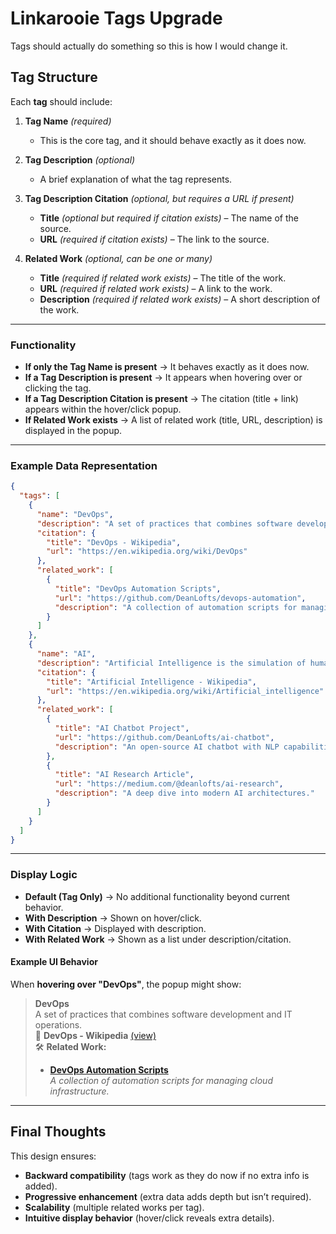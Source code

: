 # Linkarooie Tags Upgrade

Tags should actually do something so this is how I would change it.

## **Tag Structure**

Each **tag** should include:

1. **Tag Name** _(required)_

   - This is the core tag, and it should behave exactly as it does now.

2. **Tag Description** _(optional)_

   - A brief explanation of what the tag represents.

3. **Tag Description Citation** _(optional, but requires a URL if present)_

   - **Title** _(optional but required if citation exists)_ – The name of the source.
   - **URL** _(required if citation exists)_ – The link to the source.

4. **Related Work** _(optional, can be one or many)_
   - **Title** _(required if related work exists)_ – The title of the work.
   - **URL** _(required if related work exists)_ – A link to the work.
   - **Description** _(required if related work exists)_ – A short description of the work.

---

### **Functionality**

- **If only the Tag Name is present** → It behaves exactly as it does now.
- **If a Tag Description is present** → It appears when hovering over or clicking the tag.
- **If a Tag Description Citation is present** → The citation (title + link) appears within the hover/click popup.
- **If Related Work exists** → A list of related work (title, URL, description) is displayed in the popup.

---

### **Example Data Representation**

```json
{
  "tags": [
    {
      "name": "DevOps",
      "description": "A set of practices that combines software development and IT operations.",
      "citation": {
        "title": "DevOps - Wikipedia",
        "url": "https://en.wikipedia.org/wiki/DevOps"
      },
      "related_work": [
        {
          "title": "DevOps Automation Scripts",
          "url": "https://github.com/DeanLofts/devops-automation",
          "description": "A collection of automation scripts for managing cloud infrastructure."
        }
      ]
    },
    {
      "name": "AI",
      "description": "Artificial Intelligence is the simulation of human intelligence in machines.",
      "citation": {
        "title": "Artificial Intelligence - Wikipedia",
        "url": "https://en.wikipedia.org/wiki/Artificial_intelligence"
      },
      "related_work": [
        {
          "title": "AI Chatbot Project",
          "url": "https://github.com/DeanLofts/ai-chatbot",
          "description": "An open-source AI chatbot with NLP capabilities."
        },
        {
          "title": "AI Research Article",
          "url": "https://medium.com/@deanlofts/ai-research",
          "description": "A deep dive into modern AI architectures."
        }
      ]
    }
  ]
}
```

---

### **Display Logic**

- **Default (Tag Only)** → No additional functionality beyond current behavior.
- **With Description** → Shown on hover/click.
- **With Citation** → Displayed with description.
- **With Related Work** → Shown as a list under description/citation.

#### **Example UI Behavior**

When **hovering over "DevOps"**, the popup might show:

> **DevOps**  
> A set of practices that combines software development and IT operations.  
> 📖 **DevOps - Wikipedia** [(view)](https://en.wikipedia.org/wiki/DevOps)  
> 🛠 **Related Work:**
>
> - **[DevOps Automation Scripts](https://github.com/DeanLofts/devops-automation)**  
>   _A collection of automation scripts for managing cloud infrastructure._

---

## **Final Thoughts**

This design ensures:

- **Backward compatibility** (tags work as they do now if no extra info is added).
- **Progressive enhancement** (extra data adds depth but isn’t required).
- **Scalability** (multiple related works per tag).
- **Intuitive display behavior** (hover/click reveals extra details).
